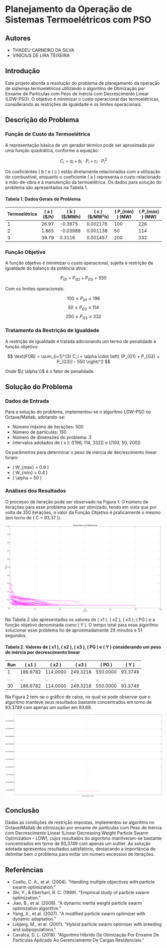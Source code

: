 # Planejamento da Operação de Sistemas Termoelétricos com PSO

## Autores
- THADEU CARNEIRO DA SILVA 
- VINICIUS DE LIRA TEIXEIRA

## Introdução
Este projeto aborda a resolução do problema de planejamento da operação de sistemas termoelétricos utilizando o algoritmo de Otimização por Enxame de Partículas com Peso de Inércia com Decrescimento Linear (LDW-PSO). O objetivo é minimizar o custo operacional das termoelétricas, considerando as restrições de igualdade e os limites operacionais.

## Descrição do Problema
### Função de Custo da Termoelétrica
A representação básica de um gerador térmico pode ser aproximada por uma função quadrática, conforme a equação:

$$ C_i = a_i + b_i \cdot P_i + c_i \cdot P_i^2 $$

Os coeficientes \( b \) e \( c \) estão diretamente relacionados com a utilização do combustível, enquanto o coeficiente \( a \) representa o custo relacionado à mão-de-obra e à manutenção da termoelétrica. Os dados para solução do problema são apresentados na Tabela 1.

#### Tabela 1. Dados Gerais do Problema
| Termoelétrica | \( a \) (\$/h) | \( b \) (\$/MWh) | \( c \) (\$/MW²h) | \( P_{min} \) (MW) | \( P_{max} \) (MW) |
|---------------|----------------|------------------|-------------------|--------------------|--------------------|
| 1             | 26.97          | -0.3975          | 0.002176          | 100                | 226                |
| 2             | 1.865          | -0.03988         | 0.001138          | 50                 | 114                |
| 3             | 39.79          | 0.3116           | 0.001457          | 200                | 332                |

### Função Objetivo
A função objetivo é minimizar o custo operacional, sujeita à restrição de igualdade do balanço da potência ativa:

$$ P_{G1} + P_{G2} + P_{G3} = 550 $$

Com os limites operacionais:

$$ 100 \leq P_{G1} \leq 196 $$
$$ 50 \leq P_{G2} \leq 114 $$
$$ 200 \leq P_{G3} \leq 332 $$

### Tratamento da Restrição de Igualdade
A restrição de igualdade é tratada adicionando um termo de penalidade à função objetivo:

$$ \text{FOB} = \sum_{i=1}^{3} C_i + \alpha \cdot \left( (P_{G1} + P_{G2} + P_{G3}) - 550 \right)^2 $$

Onde $\( \alpha \)$ é o fator de penalidade.

## Solução do Problema

### Dados de Entrada
Para a solução do problema, implementou-se o algoritmo LDW-PSO no Octave/Matlab, adotando-se:
- Número máximo de iterações: 500
- Número de partículas: 150
- Número de dimensões do problema: 3
- Intervalos adotados de \( x \): \([196, 114, 332]\) e \([100, 50, 200]\)

Os parâmetros para determinar o peso de inércia de decrescimento linear foram:
- \( W_{max} = 0.9 \)
- \( W_{min} = 0.4 \)
- \( \alpha = 50 \)

### Análises dos Resultados
O processo de iteração pode ser observado na Figura 1. O número de iterações para esse problema pode ser otimizado, tendo em vista que por volta de 350 iterações, o valor da Função Objetivo é praticamente o mesmo (em torno de \( C = 93.37 \)).

![Texto Alternativo](Figure_100.png)

Na Tabela 2 são apresentados os valores de \( x1 \), \( x2 \), \( x3 \), \( PG \) e a função objetivo denominada como \( Y \). O tempo total para esse algoritmo solucionar esse problema foi de aproximadamente 29 minutos e 51 segundos.

#### Tabela 2. Valores de \( x1 \), \( x2 \), \( x3 \), \( PG \) e \( Y \) considerando um peso de inércia por decrescimento linear
| Run | \( x1 \) | \( x2 \) | \( x3 \) | \( PG \) | \( Y \) |
|-----|----------|----------|----------|----------|---------|
|  1  | 186.6782 | 114.0000 | 249.3218 | 550.0000 | 93.3749 |
| ... | ...      | ...      | ...      | ...      | ...     |
|  30 | 186.6782 | 114.0000 | 249.3218 | 550.0000 | 93.3749 |

Na Figura 2 tem-se o gráfico de caixa, no qual se pode observar que o algoritmo manteve seus resultados bastante concentrados em torno de 93.3749 com apenas um outlier em 93.69.

![Texto Alternativo](Figure_200.png)

## Conclusão
Dadas as condições de restrição impostas, implementou se algoritmo no Octave/Matlab de otimização por enxame de partículas com Peso de Inércia com Decrescimento Linear (Linear Decreasing Weight Particle Swarm Optimization – LDW), cujos resultados do algoritmo mantiveram-se bastante concentrados em torno de 93,3749 com apenas um outlier. As solução adotada apresentou resultados satisfatório, destacando a importância de delimitar bem o problema para evitar um número excessivo de iterações.

## Referências
- Coello, C. A., et al. (2004). "Handling multiple objectives with particle swarm optimization."
- Shi, Y., & Eberhart, R. C. (1999). "Empirical study of particle swarm optimization."
- Jiao, B., et al. (2008). "A dynamic inertia weight particle swarm optimization algorithm."
- Yang, X., et al. (2007). "A modified particle swarm optimizer with dynamic adaptation."
- Lvbjerg, M., et al. (2001). "Hybrid particle swarm optimiser with breeding and subpopulations."
- Cavalca, D. L. (2018). "Algoritmo Híbrido De Otimização Por Enxame De Partículas Aplicado Ao Gerenciamento De Cargas Residenciais."
